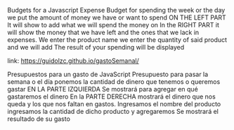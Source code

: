 
Budgets for a Javascript Expense
Budget for spending the week or the day
we put the amount of money we have or want to spend
ON THE LEFT PART It will show to add what we will spend the money on
In the RIGHT PART it will show the money that we have left and the ones that we lack in expenses.
We enter the product name
we enter the quantity of said product and we will add
The result of your spending will be displayed

link:
https://guidolzc.github.io/gastoSemanal/

Presupuestos para un gasto de JavaScript
Presupuesto para pasar la semana o el día
ponemos la cantidad de dinero que tenemos o queremos gastar
EN LA PARTE IZQUIERDA Se mostrará para agregar en qué gastaremos el dinero
En la PARTE DERECHA mostrará el dinero que nos queda y los que nos faltan en gastos.
Ingresamos el nombre del producto
ingresamos la cantidad de dicho producto y agregaremos
Se mostrará el resultado de su gasto

